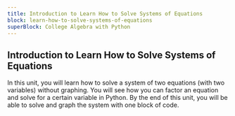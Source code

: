 ```yaml
---
title: Introduction to Learn How to Solve Systems of Equations
block: learn-how-to-solve-systems-of-equations
superBlock: College Algebra with Python
---
```


## Introduction to Learn How to Solve Systems of Equations

In this unit, you will learn how to solve a system of two equations (with two variables) without graphing. You will see how you can factor an equation and solve for a certain variable in Python. By the end of this unit, you will be able to solve and graph the system with one block of code.
